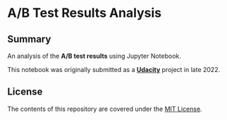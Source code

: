 # A/B Test Results Analysis

## Summary

An analysis of the **A/B test results** using Jupyter Notebook.

This notebook was originally submitted as a [**Udacity**](https://www.udacity.com/) project in late 2022.

## License

The contents of this repository are covered under the [MIT License](LICENSE).